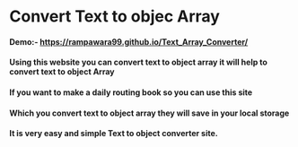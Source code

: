 # Convert Text to objec Array

#### Demo:- https://rampawara99.github.io/Text_Array_Converter/
#### Using this website you can convert text to object array it will help to convert text to object Array
#### If you want to make a daily routing book so you can use this site
#### Which you convert text to object array they will save in your local storage
#### It is very easy and simple Text to object converter site.
